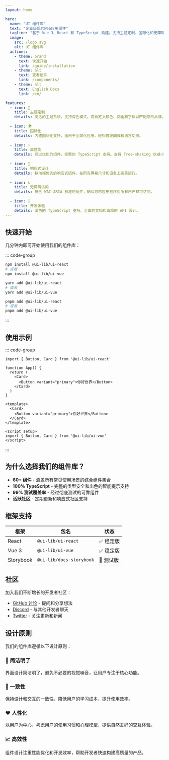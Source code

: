 ```yaml
---
layout: home

hero:
  name: "UI 组件库"
  text: "企业级现代Web应用组件"
  tagline: "基于 Vue 3、React 和 TypeScript 构建，支持主题定制、国际化和无障碍访问。"
  image:
    src: /logo.svg
    alt: UI 组件库
  actions:
    - theme: brand
      text: 快速开始
      link: /guide/installation
    - theme: alt
      text: 查看组件
      link: /components/
    - theme: alt
      text: English Docs
      link: /en/

features:
  - icon: 🎨
    title: 主题定制
    details: 灵活的主题系统，支持深色模式。可自定义颜色、间距和字体以匹配您的品牌。
  
  - icon: 🌍
    title: 国际化
    details: 内建国际化支持，适用于全球化应用。轻松管理翻译和语言切换。
  
  - icon: ⚡
    title: 高性能
    details: 经过优化的组件，完整的 TypeScript 支持。支持 Tree-shaking 以减小包体积。
  
  - icon: 📱
    title: 响应式设计
    details: 移动端优先的响应式组件，在所有屏幕尺寸和设备上完美运行。
  
  - icon: ♿
    title: 无障碍访问
    details: 符合 WAI-ARIA 标准的组件，确保您的应用程序对所有用户都可访问。
  
  - icon: 🔧
    title: 开发体验
    details: 出色的 TypeScript 支持、全面的文档和直观的 API 设计。
---
```


## 快速开始

几分钟内即可开始使用我们的组件库：

::: code-group

```bash [npm]
npm install @ui-lib/ui-react
# 或者
npm install @ui-lib/ui-vue
```

```bash [yarn]
yarn add @ui-lib/ui-react
# 或者
yarn add @ui-lib/ui-vue
```

```bash [pnpm]
pnpm add @ui-lib/ui-react
# 或者
pnpm add @ui-lib/ui-vue
```

:::

## 使用示例

::: code-group

```tsx [React]
import { Button, Card } from '@ui-lib/ui-react'

function App() {
  return (
    <Card>
      <Button variant="primary">你好世界</Button>
    </Card>
  )
}
```

```vue [Vue]
<template>
  <Card>
    <Button variant="primary">你好世界</Button>
  </Card>
</template>

<script setup>
import { Button, Card } from '@ui-lib/ui-vue'
</script>
```

:::

## 为什么选择我们的组件库？

- **60+ 组件** - 涵盖所有常见使用场景的综合组件集合
- **100% TypeScript** - 完整的类型安全和出色的智能提示支持
- **99% 测试覆盖率** - 经过彻底测试的可靠组件
- **活跃社区** - 定期更新和响应式社区支持

## 框架支持

| 框架 | 包名 | 状态 |
|------|------|------|
| React | `@ui-lib/ui-react` | ✅ 稳定版 |
| Vue 3 | `@ui-lib/ui-vue` | ✅ 稳定版 |
| Storybook | `@ui-lib/docs-storybook` | 🧪 测试版 |

## 社区

加入我们不断增长的开发者社区：

- [GitHub 讨论](https://github.com/your-username/turborepo-ui/discussions) - 提问和分享想法
- [Discord](https://discord.gg/your-invite) - 与其他开发者聊天
- [Twitter](https://twitter.com/your-handle) - 关注更新和新闻

## 设计原则

我们的组件库遵循以下设计原则：

### 🎯 简洁明了
界面设计简洁明了，避免不必要的视觉噪音，让用户专注于核心功能。

### 🔄 一致性
保持设计和交互的一致性，降低用户的学习成本，提升使用效率。

### ❤️ 人性化
以用户为中心，考虑用户的使用习惯和心理模型，提供自然友好的交互体验。

### 📈 高效性
组件设计注重性能优化和开发效率，帮助开发者快速构建高质量的产品。 